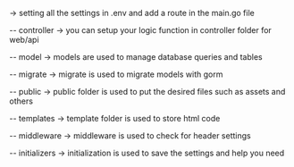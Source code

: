 -> setting all the settings in .env and add a route in the main.go file

-- controller
-> you can setup your logic function in controller folder for web/api

-- model 
-> models are used to manage database queries and tables

-- migrate
-> migrate is used to migrate models with gorm

-- public
-> public folder is used to put the desired files such as assets and others

-- templates
-> template folder is used to store html code

-- middleware
-> middleware is used to check for header settings

-- initializers
-> initialization is used to save the settings and help you need